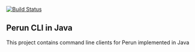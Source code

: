 [![Build Status](https://travis-ci.org/martin-kuba/perun-java-cli.svg?branch=master)](https://travis-ci.org/martin-kuba/perun-java-cli)

## Perun CLI in Java ##

This project contains command line clients for Perun implemented in Java
